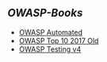 ## *OWASP-Books*


* [OWASP Automated](https://github.com/Xcod3bughunt3r/OWASP-Books/blob/master/OWASP-Automated-Threat-HandBook.pdf)
* [OWASP Top 10 2017 Old](https://github.com/Xcod3bughunt3r/OWASP-Books/blob/master/OWASP-Top-10-2017-RC1-English.pdf)
* [OWASP Testing v4](https://github.com/Xcod3bughunt3r/OWASP-Books/blob/master/OWASP_Testing_Guide_v4.pdf)

